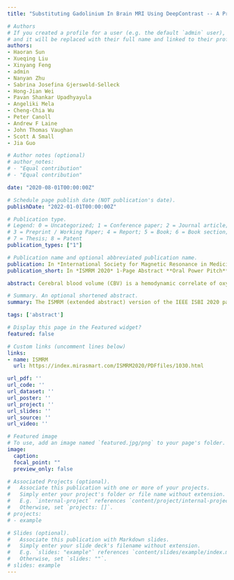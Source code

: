```yaml
---
title: "Substituting Gadolinium In Brain MRI Using DeepContrast -- A Proof-Of-Concept Study in Mice"

# Authors
# If you created a profile for a user (e.g. the default `admin` user), write the username (folder name) here
# and it will be replaced with their full name and linked to their profile.
authors:
- Haoran Sun
- Xueqing Liu
- Xinyang Feng
- admin
- Nanyan Zhu
- Sabrina Josefina Gjerswold-Selleck
- Hong-Jian Wei
- Pavan Shankar Upadhyayula
- Angeliki Mela
- Cheng-Chia Wu
- Peter Canoll
- Andrew F Laine
- John Thomas Vaughan
- Scott A Small
- Jia Guo

# Author notes (optional)
# author_notes:
# - "Equal contribution"
# - "Equal contribution"

date: "2020-08-01T00:00:00Z"

# Schedule page publish date (NOT publication's date).
publishDate: "2022-01-01T00:00:00Z"

# Publication type.
# Legend: 0 = Uncategorized; 1 = Conference paper; 2 = Journal article;
# 3 = Preprint / Working Paper; 4 = Report; 5 = Book; 6 = Book section;
# 7 = Thesis; 8 = Patent
publication_types: ["1"]

# Publication name and optional abbreviated publication name.
publication: In *International Society for Magnetic Resonance in Medicine (ISMRM)* 1-Page Abstract **Oral Power Pitch**
publication_short: In *ISMRM 2020* 1-Page Abstract **Oral Power Pitch**

abstract: Cerebral blood volume (CBV) is a hemodynamic correlate of oxygen metabolism and reflects brain activity and function. High-resolution CBV maps can be generated using the steady-state gadolinium-enhanced MRI technique. Recent studies suggest that the exogenous gadolinium based contrast agent (GBCA) can accumulate in the brain after frequent use. Here, we develop and optimize a deep learning algorithm, DeepContrast, which performs equally well as exogenous GBCA in mapping CBV of the normal brain tissue and enhancing glioblastoma. Together, these studies validate our hypothesis that a deep learning approach can potentially replace the need for GBCAs in brain MRI.

# Summary. An optional shortened abstract.
summary: The ISMRM (extended abstract) version of the IEEE ISBI 2020 paper.

tags: ['abstract']

# Display this page in the Featured widget?
featured: false

# Custom links (uncomment lines below)
links:
- name: ISMRM
  url: https://index.mirasmart.com/ISMRM2020/PDFfiles/1030.html

url_pdf: ''
url_code: ''
url_dataset: ''
url_poster: ''
url_project: ''
url_slides: ''
url_source: ''
url_video: ''

# Featured image
# To use, add an image named `featured.jpg/png` to your page's folder.
image:
  caption:
  focal_point: ""
  preview_only: false

# Associated Projects (optional).
#   Associate this publication with one or more of your projects.
#   Simply enter your project's folder or file name without extension.
#   E.g. `internal-project` references `content/project/internal-project/index.md`.
#   Otherwise, set `projects: []`.
# projects:
# - example

# Slides (optional).
#   Associate this publication with Markdown slides.
#   Simply enter your slide deck's filename without extension.
#   E.g. `slides: "example"` references `content/slides/example/index.md`.
#   Otherwise, set `slides: ""`.
# slides: example
---
```


<!-- {{% callout note %}}
Click the *Cite* button above to demo the feature to enable visitors to import publication metadata into their reference management software.
{{% /callout %}}

{{% callout note %}}
Create your slides in Markdown - click the *Slides* button to check out the example.
{{% /callout %}} -->

<!-- Supplementary notes can be added here, including [code, math, and images](https://wowchemy.com/docs/writing-markdown-latex/). -->
